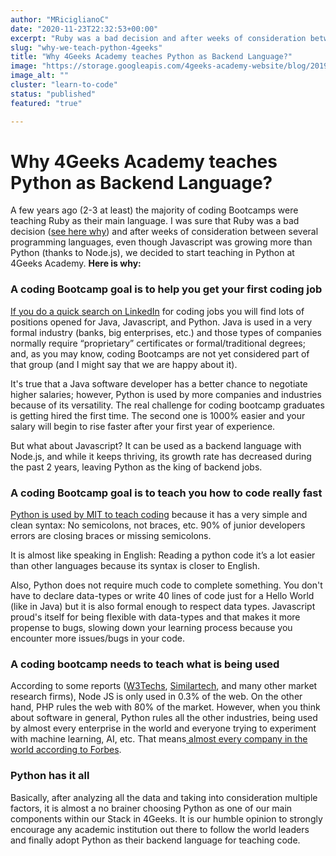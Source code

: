 ```yaml
---
author: "MRiciglianoC"
date: "2020-11-23T22:32:53+00:00"
excerpt: "Ruby was a bad decision and after weeks of consideration between several programming languages we decided to start teaching Python at 4Geeks Academy"
slug: "why-we-teach-python-4geeks"
title: "Why 4Geeks Academy teaches Python as Backend Language?"
image: "https://storage.googleapis.com/4geeks-academy-website/blog/2019/03/Screen-Shot-2019-03-28-at-6.25.55-PM.png"
image_alt: ""
cluster: "learn-to-code"
status: "published"
featured: "true"

---
```


# **Why 4Geeks Academy teaches Python as Backend Language?**


A few years ago (2-3 at least) the majority of coding Bootcamps were teaching Ruby as their main language. I was sure that Ruby was a bad decision ([see here why](https://www.linkedin.com/pulse/rip-ruby-rails-thanks-everything-alejandro-s%C3%A1nchez/)) and after weeks of consideration between several programming languages, even though Javascript was growing more than Python (thanks to Node.js), we decided to start teaching in Python at 4Geeks Academy. **Here is why:**


### **A coding Bootcamp goal is to help you get your first coding job**


[If you do a quick search on LinkedIn](https://www.linkedin.com/jobs/search/?keywords=software%20developer) for coding jobs you will find lots of positions opened for Java, Javascript, and Python. Java is used in a very formal industry (banks, big enterprises, etc.) and those types of companies normally require “proprietary” certificates or formal/traditional degrees; and, as you may know, coding Bootcamps are not yet considered part of that group (and I might say that we are happy about it).

It's true that a Java software developer has a better chance to negotiate higher salaries; however, Python is used by more companies and industries because of its versatility. The real challenge for coding bootcamp graduates is getting hired the first time. The second one is 1000% easier and your salary will begin to rise faster after your first year of experience.

But what about Javascript? It can be used as a backend language with Node.js, and while it keeps thriving, its growth rate has decreased during the past 2 years, leaving Python as the king of backend jobs.


### **A coding Bootcamp goal is to teach you how to code really fast**


[Python is used by MIT to teach coding](https://ocw.mit.edu/courses/electrical-engineering-and-computer-science/6-0001-introduction-to-computer-science-and-programming-in-python-fall-2016/) because it has a very simple and clean syntax: No semicolons, not braces, etc. 90% of junior developers errors are closing braces or missing semicolons.

It is almost like speaking in English: Reading a python code it’s a lot easier than other languages because its syntax is closer to English.

Also, Python does not require much code to complete something. You don't have to declare data-types or write 40 lines of code just for a Hello World (like in Java) but it is also formal enough to respect data types. Javascript proud's itself for being flexible with data-types and that makes it more propense to bugs, slowing down your learning process because you encounter more issues/bugs in your code.


### **A coding bootcamp needs to teach what is being used**


According to some reports ([W3Techs](https://w3techs.com/technologies/details/ws-nodejs/all/all), [Similartech](https://www.similartech.com/technologies/nodejs), and many other market research firms), Node JS is only used in 0.3% of the web. On the other hand, PHP rules the web with 80% of the market. However, when you think about software in general, Python rules all the other industries, being used by almost every enterprise in the world and everyone trying to experiment with machine learning, AI, etc. That means[ almost every company in the world according to Forbes](https://www.forbes.com/sites/bernardmarr/2018/12/03/5-important-artificial-intelligence-predictions-for-2019-everyone-should-read/#2774f6a6319f).


### **Python has it all**


Basically, after analyzing all the data and taking into consideration multiple factors, it is almost a no brainer choosing Python as one of our main components within our Stack in 4Geeks. It is our humble opinion to strongly encourage any academic institution out there to follow the world leaders and finally adopt Python as their backend language for teaching code.
